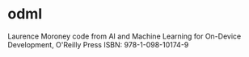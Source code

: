 # odml
Laurence Moroney code from AI and Machine Learning for On-Device Development, O'Reilly Press
ISBN: 978-1-098-10174-9
